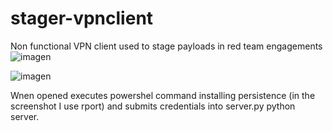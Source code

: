 # stager-vpnclient
Non functional VPN client used to stage payloads in red team engagements
![imagen](https://github.com/PolGs/stager-vpnclient/assets/19478700/1045ea62-cc6e-41ee-9904-344e005128c8)

![imagen](https://github.com/PolGs/stager-vpnclient/assets/19478700/69c4178a-4626-49c0-a231-4ea26426205f)

Wnen opened executes powershel command installing persistence (in the screenshot I use rport) and submits credentials into server.py python server.
